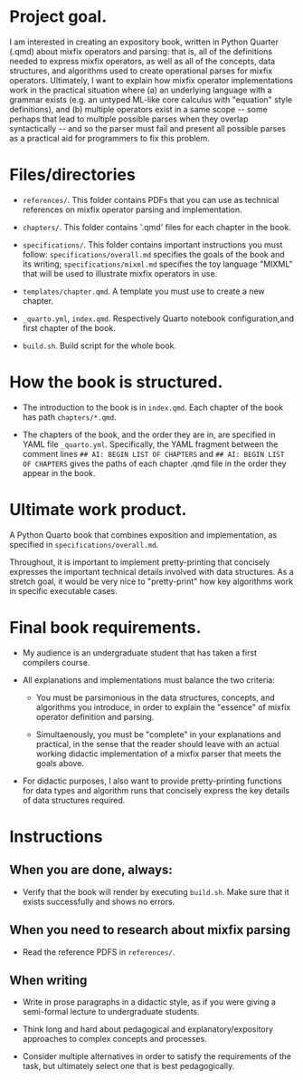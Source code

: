 # Project goal.

I am interested in creating an expository book, written in Python Quarter (.qmd) about mixfix operators and parsing: that is, all of the definitions needed to express mixfix operators, as well as all of the concepts, data structures, and algorithms used to create operational parses for mixfix operators. Ultimately, I want to explain how mixfix operator implementations work in the practical situation where (a) an underlying language with a grammar exists (e.g. an untyped ML-like core calculus with "equation" style definitions), and (b) multiple operators exist in a same scope -- some perhaps that lead to multiple possible parses when they overlap syntactically -- and so the parser must fail and present all possible parses as a practical aid for programmers to fix this problem.

# Files/directories

  - `references/`. This folder contains PDFs that you can use as technical references on mixfix operator parsing and implementation.

  - `chapters/`. This folder contains '.qmd' files for each chapter in the book.

  - `specifications/`. This folder contains important instructions you must follow: `specifications/overall.md` specifies the goals of the book and its writing; `specifications/mixml.md` specifies the toy language "MIXML" that will be used to illustrate mixfix operators in use.

  - `templates/chapter.qmd`. A template you must use to create a new chapter.

  - `_quarto.yml`, `index.qmd`. Respectively Quarto notebook configuration,and first chapter of the book.

  - `build.sh`. Build script for the whole book.

# How the book is structured.

- The introduction to the book is in `index.qmd`. Each chapter of the book has path `chapters/*.qmd`.

- The chapters of the book, and the order they are in, are specified in YAML file `_quarto.yml`. Specifically, the YAML fragment between the comment lines `## AI: BEGIN LIST OF CHAPTERS` and `## AI: BEGIN LIST OF CHAPTERS` gives the paths of each chapter .qmd file in the order they appear in the book.

# Ultimate work product.

A Python Quarto book that combines exposition and implementation, as specified in `specifications/overall.md`.

Throughout, it is important to implement pretty-printing that concisely expresses the important technical details involved with data structures. As a stretch goal, it would be very nice to "pretty-print" how key algorithms work in specific executable cases.

# Final book requirements.

- My audience is an undergraduate student that has taken a first compilers course.

- All explanations and implementations must balance the two criteria:

  -  You must be parsimonious in the data structures, concepts, and algorithms you introduce, in order to explain the "essence" of mixfix operator definition and parsing.

  -  Simultaenously, you must be "complete" in your explanations and practical, in the sense that the reader should leave with an actual working didactic implementation of a mixfix parser that meets the goals above.

- For didactic purposes, I also want to provide pretty-printing functions for data types and algorithm runs that concisely express the key details of data structures required.

# Instructions

## When you are done, always:

- Verify that the book will render by executing `build.sh`. Make sure that it exists successfully and shows no errors.

## When you need to research about mixfix parsing

- Read the reference PDFS in `references/`.

## When writing

- Write in prose paragraphs in a didactic style, as if you were giving a semi-formal lecture to undergraduate students.

- Think long and hard about pedagogical and explanatory/expository approaches to complex concepts and processes.

- Consider multiple alternatives in order to satisfy the requirements of the task, but ultimately select one that is best pedagogically.
